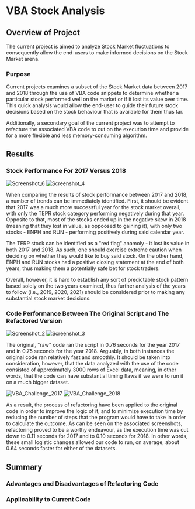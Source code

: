 # VBA Stock Analysis

## Overview of Project
The current project is aimed to analyze Stock Market fluctuations to consequently allow the end-users to make informed decisions on the Stock Market arena.
### Purpose
Current projects examines a subset of the Stock Market data between 2017 and 2018 through the use of VBA code snippets to determine whether a particular stock performed well on the market or if it lost its value over time. This quick analysis would allow the end-user to guide their future stock decisions based on the stock behaviour that is available for them thus far.

Additionally, a secondary goal of the current project was to attempt to refacture the associated VBA code to cut on the execution time and provide for a more flexible and less memory-consuming algorithm.
## Results

### Stock Performance For 2017 Versus 2018
![Screenshot_6](https://user-images.githubusercontent.com/99566803/158032126-68e0fb2d-e4ca-4c7e-9565-d28d3bc33708.png)
![Screenshot_4](https://user-images.githubusercontent.com/99566803/158032127-da797091-a4f6-472a-aff9-048d1be6752a.png)

When comparing the results of stock performance between 2017 and 2018, a number of trends can be immediately identified. First, it should be evident that 2017 was a much more successful year for the stock market overall, with only the TEPR stock category performing negatively during that year. Opposite to that, most of the stocks ended up in the negative skew in 2018 (meaning that they lost in value, as oppoosed to gaining it), with only two stocks - ENPH and RUN - performing positively during said calendar year.

The TERP stock can be identified as a "red flag" anamoly - it lost its value in both 2017 and 2018. As such, one should exercise extreme caution when deciding on whether they would like to buy said stock. On the other hand, ENPH and RUN stocks had a positive closing statement at the end of both years, thus making them a potentially safe bet for stock traders.

Overall, however, it is hard to establish any sort of predictable stock pattern based solely on the two years examined, thus further analysis of the years to follow (i.e., 2019, 2020, 2021) should be considered prior to making any substantial stock market decisions.

### Code Performance Between The Original Script and The Refactored Version
![Screenshot_2](https://user-images.githubusercontent.com/99566803/158032132-dbcebff2-d9bc-45c0-a742-f6bbb4040659.png)
![Screenshot_3](https://user-images.githubusercontent.com/99566803/158032133-ade7f52f-44ad-45bc-b838-3a21a74a4a47.png)

The original, "raw" code ran the script in 0.76 seconds for the year 2017 and in 0.75 seconds for the year 2018. Arguably, in both instances the original code ran relatively fast and smoothly. It should be taken into consideration, however, that the data analyzed with the use of the code consisted of approximately 3000 rows of Excel data, meaning, in other words, that the code can have substantial timing flaws if we were to run it on a much bigger dataset.

![VBA_Challenge_2017](https://user-images.githubusercontent.com/99566803/158032139-74600d68-9b55-4004-a3b6-a6abfee85968.png)
![VBA_Challenge_2018](https://user-images.githubusercontent.com/99566803/158032141-c1cc1a1a-aa54-46a7-8d4a-c8113631b75b.png)

As a result, the process of refactoring have been applied to the original code in order to improve the logic of it, and to minimize execution time by reducing the number of steps that the program would have to take in order to calculate the outcome. As can be seen on the associated screenshots, refactoring proved to be a worthy endeavour, as the execution time was cut down to 0.11 seconds for 2017 and to 0.10 seconds for 2018. In other words, these small logistic changes allowed our code to run, on average, about 0.64 seconds faster for either of the datasets.


## Summary

### Advantages and Disadvantages of Refactoring Code

### Applicability to Current Code
